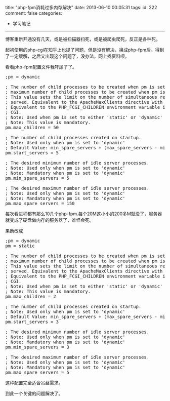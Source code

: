 title: "php-fpm消耗过多内存解决"
date: 2013-06-10 00:05:31
tags:
id: 222
comment: false
categories:
  - 学习笔记
---

博客重新开通没有几天，或是被扫描器扫死，或是被爬虫爬死，反正是各种死。

起初使用的php-cgi在知乎上也提了问题，但是没有解决，换成php-fpm后。得到了一定缓解，之后又出现这个问题了，没办法，网上找资料呗。

看看php-fpm配置文件我吓尿了了。
<pre class="brush:cpp">;pm = dynamic

; The number of child processes to be created when pm is set to 'static' and the
; maximum number of child processes to be created when pm is set to 'dynamic'.
; This value sets the limit on the number of simultaneous requests that will be
; served. Equivalent to the ApacheMaxClients directive with mpm_prefork.
; Equivalent to the PHP_FCGI_CHILDREN environment variable in the original PHP
; CGI.
; Note: Used when pm is set to either 'static' or 'dynamic'
; Note: This value is mandatory.
pm.max_children = 50

; The number of child processes created on startup.
; Note: Used only when pm is set to 'dynamic'
; Default Value: min_spare_servers + (max_spare_servers - min_spare_servers) / 2
pm.start_servers = 5

; The desired minimum number of idle server processes.
; Note: Used only when pm is set to 'dynamic'
; Note: Mandatory when pm is set to 'dynamic'
pm.min_spare_servers = 5

; The desired maximum number of idle server processes.
; Note: Used only when pm is set to 'dynamic'
; Note: Mandatory when pm is set to 'dynamic'
pm.max_spare_servers = 150</pre>
每次看进程都有那么10几个php-fpm.每个20M这小小的200多M就没了，服务器就变成了硬盘做内存的服务器了，难怪会死。

果断改成
<pre class="brush:cpp">;pm = dynamic
pm = static

; The number of child processes to be created when pm is set to 'static' and the
; maximum number of child processes to be created when pm is set to 'dynamic'.
; This value sets the limit on the number of simultaneous requests that will be
; served. Equivalent to the ApacheMaxClients directive with mpm_prefork.
; Equivalent to the PHP_FCGI_CHILDREN environment variable in the original PHP
; CGI.
; Note: Used when pm is set to either 'static' or 'dynamic'
; Note: This value is mandatory.
pm.max_children = 2

; The number of child processes created on startup.
; Note: Used only when pm is set to 'dynamic'
; Default Value: min_spare_servers + (max_spare_servers - min_spare_servers) / 2
pm.start_servers = 3

; The desired minimum number of idle server processes.
; Note: Used only when pm is set to 'dynamic'
; Note: Mandatory when pm is set to 'dynamic'
pm.min_spare_servers = 3

; The desired maximum number of idle server processes.
; Note: Used only when pm is set to 'dynamic'
; Note: Mandatory when pm is set to 'dynamic'
pm.max_spare_servers = 5</pre>
这种配置完全适合吊丝需求。

到此一个关键的问题解决了。